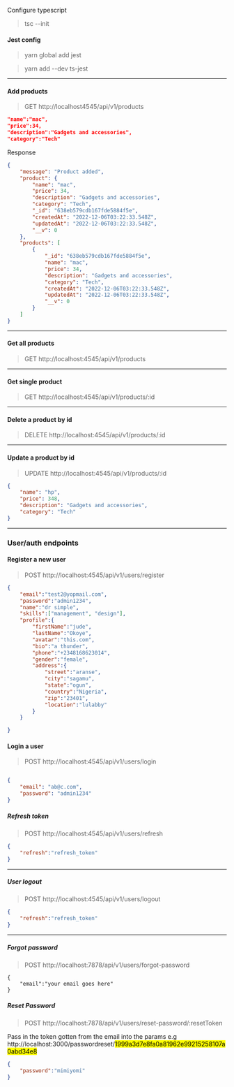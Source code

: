  Configure typescript
> tsc --init


#### Jest config
> yarn global add jest

> yarn add --dev ts-jest


---

#### Add products
> GET http://localhost4545/api/v1/products
```json
"name":"mac",
"price":34,
"description":"Gadgets and accessories",
"category":"Tech"
```

Response
```json
{
    "message": "Product added",
    "product": {
        "name": "mac",
        "price": 34,
        "description": "Gadgets and accessories",
        "category": "Tech",
        "_id": "638eb579cdb167fde5884f5e",
        "createdAt": "2022-12-06T03:22:33.548Z",
        "updatedAt": "2022-12-06T03:22:33.548Z",
        "__v": 0
    },
    "products": [
        {
            "_id": "638eb579cdb167fde5884f5e",
            "name": "mac",
            "price": 34,
            "description": "Gadgets and accessories",
            "category": "Tech",
            "createdAt": "2022-12-06T03:22:33.548Z",
            "updatedAt": "2022-12-06T03:22:33.548Z",
            "__v": 0
        }
    ]
}
```

---

#### Get all products
> GET  http://localhost:4545/api/v1/products

---

#### Get single product
> GET  http://localhost:4545/api/v1/products/:id

---

#### Delete a product by id
> DELETE  http://localhost:4545/api/v1/products/:id


---

#### Update a product by id
> UPDATE  http://localhost:4545/api/v1/products/:id

```json
{
    "name": "hp",
    "price": 348,
    "description": "Gadgets and accessories",
    "category": "Tech"
}
```


---

### User/auth endpoints

#### Register a new user
> POST http://localhost:4545/api/v1/users/register
```json
{
    "email":"test2@yopmail.com",
    "password":"admin1234",
    "name":"dr simple",
    "skills":["management", "design"],
    "profile":{
        "firstName":"jude",
        "lastName":"Okoye",
        "avatar":"this.com",
        "bio":"a thunder",
        "phone":"+2348168623014",
        "gender":"female",
        "address":{
            "street":"aranse",
            "city":"sagamu",
            "state":"ogun",
            "country":"Nigeria",
            "zip":"23401",
            "location":"lulabby"
        }
    }

}
```


#### Login a user
> POST http://localhost:4545/api/v1/users/login
```json

{
    "email": "ab@c.com",
    "password": "admin1234"
}
```


##### Refresh token
> POST http://localhost:4545/api/v1/users/refresh
```json
{
    "refresh":"refresh_token"
}
```

---


##### User logout 
> POST http://localhost:4545/api/v1/users/logout
```json
{
    "refresh":"refresh_token"
}

```
---

##### Forgot password
> POST  http://localhost:7878/api/v1/users/forgot-password
```
{
    "email":"your email goes here"
}
```


##### Reset Password
> POST  http://localhost:7878/api/v1/users/reset-password/:resetToken

Pass in the token gotten from the email into the params e.g
 http://localhost:3000/passwordreset/<mark>1999a3d7e8fa0a81962e99215258107a0abd34e8</mark>

```json
{
    "password":"mimiyomi"
}
```
